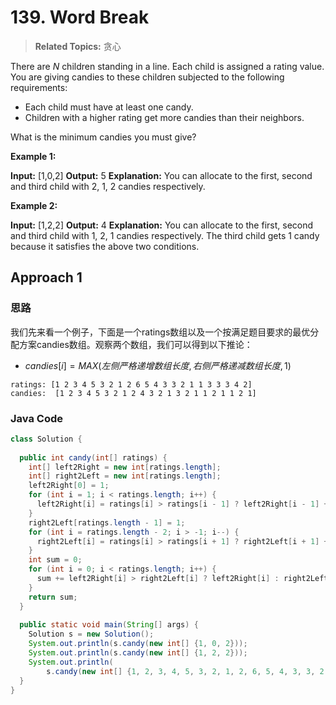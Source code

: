 # 139. Word Break

>  **Related Topics:** 贪心

There are  _N_  children standing in a line. Each child is assigned a rating value.
You are giving candies to these children subjected to the following requirements:

-   Each child must have at least one candy.
-   Children with a higher rating get more candies than their neighbors.

What is the minimum candies you must give?

**Example 1:**

**Input:** [1,0,2]
**Output:** 5
**Explanation:** You can allocate to the first, second and third child with 2, 1, 2 candies respectively.

**Example 2:**

**Input:** [1,2,2]
**Output:** 4
**Explanation:** You can allocate to the first, second and third child with 1, 2, 1 candies respectively. The third child gets 1 candy because it satisfies the above two conditions.
## Approach 1
### 思路
我们先来看一个例子，下面是一个ratings数组以及一个按满足题目要求的最优分配方案candies数组。观察两个数组，我们可以得到以下推论：

-  $candies[i]=MAX(左侧严格递增数组长度, 右侧严格递减数组长度,1)$
```
ratings: [1 2 3 4 5 3 2 1 2 6 5 4 3 3 2 1 1 3 3 3 4 2]
candies:  [1 2 3 4 5 3 2 1 2 4 3 2 1 3 2 1 1 2 1 1 2 1]
```
### Java Code
``` Java
class Solution {  
  
  public int candy(int[] ratings) {  
    int[] left2Right = new int[ratings.length];  
    int[] right2Left = new int[ratings.length];  
    left2Right[0] = 1;  
    for (int i = 1; i < ratings.length; i++) {  
      left2Right[i] = ratings[i] > ratings[i - 1] ? left2Right[i - 1] + 1 : 1;  
    }  
    right2Left[ratings.length - 1] = 1;  
    for (int i = ratings.length - 2; i > -1; i--) {  
      right2Left[i] = ratings[i] > ratings[i + 1] ? right2Left[i + 1] + 1 : 1;  
    }  
    int sum = 0;  
    for (int i = 0; i < ratings.length; i++) {  
      sum += left2Right[i] > right2Left[i] ? left2Right[i] : right2Left[i];  
    }  
    return sum;  
  }  
  
  public static void main(String[] args) {  
    Solution s = new Solution();  
    System.out.println(s.candy(new int[] {1, 0, 2}));  
    System.out.println(s.candy(new int[] {1, 2, 2}));  
    System.out.println(  
        s.candy(new int[] {1, 2, 3, 4, 5, 3, 2, 1, 2, 6, 5, 4, 3, 3, 2, 1, 1, 3, 3, 3, 4, 2}));  
  }  
}
```

<!--stackedit_data:
eyJoaXN0b3J5IjpbNzk2MzIxNjU2LDE4OTcxNDQ3MzhdfQ==
-->